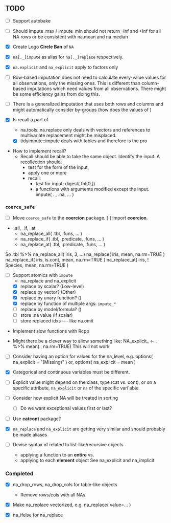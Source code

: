 ## TODO ##

 - [ ] Support autobake
 
 - [ ] Should impute_max / impute_min should not return -Inf and +Inf for all 
       NA rows or be consistent with na.mean and na.median  
       
 - [x] Create Logo **Circle Ban** of `NA`
 
 - [x] `na[._]impute` as alias for `na[._]replace` respectively.
 
 - [x] `na.explicit` and `na_explicit` apply to factors only
 
 - [ ] Row-based imputation does not need to calculate every-value values for 
   all observations, only the missing ones. This is different than column-based
   imputations which need values from all observations. There might be some 
   efficiency gains from doing this.
   
 - [ ] There is a generalized imputation that uses both rows and columns and
   might automatically consider by-groups (how does the values of )
 
 - [x] Is recall a part of 
   - na.tools::na.replace only deals with vectors and references to multivariate 
     replacement might be misplaced.
   - [x] tidyimpute::impute deals with tables and therefore is the pro
 - How to implement recall?
   - Recall should be able to take the same object. Identify the input. 
     A recollection should:
     - test for the form of the input, 
     - apply one or more 
     - recall:
       - test for input: digest(.tbl[0,])
       - a functions with arguments modified except the input.  
         impute( . , .na, ... )
       
 
### `coerce_safe`

 - [ ] Move `coerce_safe` to the **coercion** package. [ ] Import **coercion**.

 - _all, _if, _at
     - na_replace_all( .tbl, .funs, ... ) 
     - na_replace_if( .tbl, .predicate, .funs, ... )
     - na_replace_at( .tbl, .predicate, .funs, ... )
     
 
 
 So .tbl %>% na_replace_all( iris, 3, ...)
             na_replace( iris, mean, na.rm=TRUE )
             na_replace_if( iris, is.cont, mean, na.rm=TRUE )
             na_replace_at( iris, ! Species, mean, na.rm=TRUE )

 
 - [ ] Support atomics with `impute` 
   - na_replace and na_explicit
   - [x] replace by scalar?  (Low-level)
   - [x] replace by vector?  (Other)
   - [x] replace by unary function? ()
   - [x] replace by function of multiple args: `impute_*`
   - [ ] replace by model/formula? ()
   - [ ] store .na value (if scalar)
   - [ ] store replaced idxs --- like na.omit  

 - Implement slow functions with Rcpp 
 
 - Might there be a clever way to allow something like:
      NA_explicit_ <- . %>% mean(., na.rm=TRUE)
    This will not work
 
 - [ ] Consider having an option for values for the na_level, e.g.
      options( na_explicit = "(Missing)" ) or, 
      options( na_explicit = mean )  
 - [x] Categorical and continuous variables must be different.
 - [ ] Explicit value might depend on the class, type (cat vs. cont), or on a 
   specific attribute, `na_explicit` or `na` of the specific vari`able. 
   
 - [ ] Consider how explicit NA will be treated in sorting 
   - [ ] Do we want exceptional values first or last?
   
 - [ ] Use **catcont** package?
 
 - [x] `na_replace` and `na_explicit` are getting very similar and should probably be
   made aliases
   
 - [ ] Devise syntax of related to list-like/recursive objects 
   - applying a function to an **entire**  vs.
   - applying to each **element** object
   See na_explicit and na_implicit


### Completed 

 - [x] na_drop_rows, na_drop_cols for table-like objects
    - Remove rows/cols with all NAs
 - [x] Make na_replace vectorized, e.g. na_replace( value=... )
 - [x] na_ifelse for na_replace
 